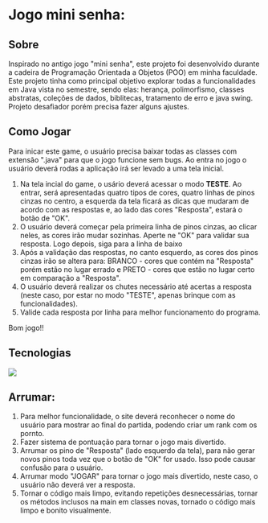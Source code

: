 <h1>Jogo mini senha:</h1>

<h2>Sobre</h2>
<p>Inspirado no antigo jogo "mini senha", este projeto foi desenvolvido durante a cadeira de Programação Orientada a Objetos (POO) em minha faculdade. Este projeto tinha como principal objetivo 
  explorar todas a funcionalidades em Java vista no semestre, sendo elas: herança, polimorfismo, classes abstratas, coleções de dados, biblitecas, tratamento de erro e java swing. Projeto
desafiador porém precisa fazer alguns ajustes.</p>

## Como Jogar
  <p>Para inicar este game, o usuário precisa baixar todas as classes com extensão ".java" para que o jogo funcione sem bugs. Ao entra no jogo o usuário deverá rodas a aplicação irá ser levado a uma tela inicial.</p>
  <ol>
    <li>Na tela incial do game, o usário deverá acessar o modo <strong>TESTE</strong>. Ao entrar, será apresentadas quatro tipos de cores, quatro linhas de pinos cinzas no centro, a esquerda da tela ficará as dicas que mudaram de acordo com as respostas e, ao lado das cores "Resposta", estará o botão de "OK".</li>
    <li>O usuário deverá começar pela primeira linha de pinos cinzas, ao clicar neles, as cores irão mudar sozinhas. Aperte ne "OK" para validar sua resposta. Logo depois, siga para a linha de baixo</li>
    <li>Após a validação das respostas, no canto esquerdo, as cores dos pinos cinzas irão se altera para: BRANCO - cores que contém na "Resposta" porém estão no lugar errado e PRETO - cores que estão no lugar certo em comparação a "Resposta".</li>
    <li>O usuário deverá realizar os chutes necessário até acertas a resposta (neste caso, por estar no modo "TESTE", apenas brinque com as funcionalidades).</li>
    <li>Valide cada resposta por linha para melhor funcionamento do programa.</li>
  </ol>
  
  Bom jogo!!

## Tecnologias
<div>
    <img src="https://img.shields.io/badge/Java?style=for-the-badge&logo=java&logoColor=white">

</div>

## Arrumar:
<ol>
  <li>Para melhor funcionalidade, o site deverá reconhecer o nome do usuário para mostrar ao final do partida, podendo criar um rank com os pornto.</li>
  <li>Fazer sistema de pontuação para tornar o jogo mais divertido.</li>
  <li>Arrumar os pino de "Resposta" (lado esquerdo da tela), para não gerar novos pinos toda vez que o botão de "OK" for usado. Isso pode causar confusão para o usuário.</li>
  <li>Arrumar modo "JOGAR" para tornar o jogo mais divertido, neste caso, o usuário não deverá ver a resposta.</li>
  <li>Tornar o código mais limpo, evitando repetições desnecessárias, tornar os métodos inclusos na main em classes novas, tornado o código mais limpo e bonito visualmente.</li>
</ol>
